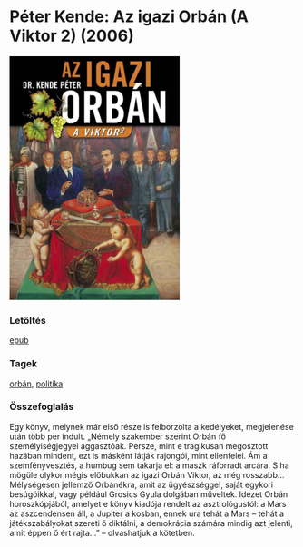 # <a name="id_1646">Péter Kende: Az igazi Orbán (A Viktor 2) (2006)</a>
<img src="https://github.com/BercziSandor/calibre_lib/raw/main/libs/main/Peter%20Kende/Az%20igazi%20Orban%20%281646%29/cover.jpg" alt="cover" width="300"/>

### Letöltés
[epub](https://github.com/BercziSandor/calibre_lib/raw/main/libs/main/Peter%20Kende/Az%20igazi%20Orban%20%281646%29/Az%20igazi%20Orban%20-%20Peter%20Kende.epub)

### Tagek
[orbán](https://github.com/berczisandor/calibre_lib/libs/main/_details/_tags/orbán.md), [politika](https://github.com/berczisandor/calibre_lib/libs/main/_details/_tags/politika.md)

### Összefoglalás
<div>
<p>Egy könyv, melynek már első része is felborzolta a kedélyeket, megjelenése után több per indult. „Némely szakember szerint Orbán fő személyiségjegyei aggasztóak. Persze, mint e tragikusan megosztott hazában mindent, ezt is másként látják rajongói, mint ellenfelei. Ám a szemfényvesztés, a humbug sem takarja el: a maszk ráforradt arcára. S ha mögüle olykor mégis előbukkan az igazi Orbán Viktor, az még rosszabb… Mélységesen jellemző Orbánékra, amit az ügyészséggel, saját egykori besúgóikkal, vagy például Grosics Gyula dolgában műveltek. Idézet Orbán horoszkópjából, amelyet e könyv kiadója rendelt az asztrológustól: a Mars az aszcendensen áll, a Jupiter a kosban, ennek ura tehát a Mars – tehát a játékszabályokat szereti ő diktálni, a demokrácia számára mindig azt jelenti, amit éppen ő ért rajta…” – olvashatjuk a kötetben.</p></div>


